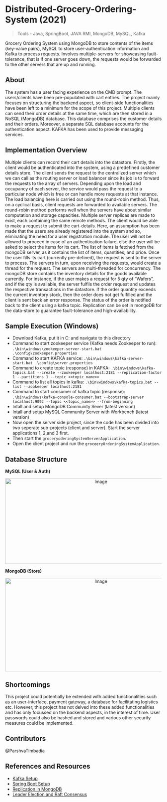 # Distributed-Grocery-Ordering-System (2021)

> Tools - Java, SpringBoot, JAVA RMI, MongoDB, MySQL, Kafka

Grocery Ordering System using MongoDB to store contents of the items (key-value pairs), MySQL to store user-authentication information and Kafka to process requests. Involves multiple-servers for showcasing fault-tolerance, that is if one server goes down, the requests would be forwarded to the other servers that are up and running.

## About
The system has a user facing experience on the CMD prompt. The users/clients have been pre-populated with cart entries. The project mainly focuses on structuring the backend aspect, so client-side functionalities have been left to a minimum for the scope of this project. Multiple clients can send their order details at the same time, which are then stored in a NoSQL (MongoDB) database. This database comprises the customer details and their orders. Moreover, a separate SQL database accounts for the authentication aspect. KAFKA has been used to provide messaging services.

## Implementation Overview
Multiple clients can record their cart details into the datastore. Firstly, the client would be authenticated into the system, using a predefined customer details store. The client sends the request to the centralized server which we can call as the routing server or load balancer since its job is to forward the requests to the array of servers. Depending upon the load and occupancy of each server, the service would pass the request to a particular node which is free or can handle more requests at that instance. The load balancing here is carried out using the round-robin method. Thus, on a cyclical basis, client requests are forwarded to available servers. The round-robin method performs well when the servers have about similar computation and storage capacities. Multiple server replicas are made to exist, each containing the same remote methods. The client would be able to make a request to submit the cart-details. Here, an assumption has been made that the users are already registered into the system and so, eliminating the need for a user registration module. The user will not be allowed to proceed in case of an authentication failure, else the user will be asked to select the items for its cart. The list of items is fetched from the mongoDB server, as it contains the list of items, quantities, and price. Once the user fills its cart (currently pre-defined), the request is sent to the server to process. The servers in turn, upon receiving the requests, would create a thread for the request. The servers are multi-threaded for concurrency. The mongoDB store contains the inventory details for the goods available currently. For instance, if the user makes a request for 5 qty of “Wafers”, and if the qty is available, the server fulfils the order request and updates the respective transactions in the datastore. If the order quantity exceeds the current inventory stock, then the order does not get fulfilled and the client is sent back an error response. The status of the order is notified back to the client using a kafka topic. Replication can be set in mongoDB for the data-store to guarantee fault-tolerance and high-availability.

## Sample Execution (Windows)

- Download Kafka, put it in C: and navigate to this directory
- Command to start zookeeper service (Kafka needs Zookeeper to run): `.\bin\windows\zookeeper-server-start.bat .\config\zookeeper.properties`
- Command to start KAFKA service: `.\bin\windows\kafka-server-start.bat .\config\server.properties`
- Command to create topic (response) in KAFKA: `.\bin\windows\kafka-topics.bat --create --zookeeper localhost:2181 --replication-factor 1 --partitions 1 --topic <<topic_name>>`
- Command to list all topics in kafka: `.\bin\windows\kafka-topics.bat --list --zookeeper localhost:2181`
- Command to start consumer of kafka topic (response): `.\bin\windows\kafka-console-consumer.bat --bootstrap-server localhost:9092 --topic <<topic_name>> --from-beginning`
- Intall and setup MongoDB Community Sever (latest version)
- Intall and setup MySQL Community Server with Workbench (latest version)
- Now open the server side project, since the code has been divided into two seperate sub-projects (client and server). Start the server applications 1, 2,and 3 first.
- Then start the `groceryoderingSystemServerApplication`.
- Open the client project and run the `groceeryOrderingSystemApplication`.

## Database Structure

**MySQL (User & Auth)**
<p align="center">
<img src="https://github.com/divitvasu/Distributed-Grocery-Ordering-System/assets/30820920/bae55521-066c-4a9c-9aea-2279c12ce8de" alt="Image" width="600" height="275">
</p>

**MongoDB (Store)**
<p align="center">
<img src="https://github.com/divitvasu/Distributed-Grocery-Ordering-System/assets/30820920/02149b1b-63ef-4a92-addf-ce0b5a6d1ed9" alt="Image" width="600" height="300">
</p>

## Shortcomings
This project could potentially be extended with added functionalities such as an user-interface, payment gateway, a database for facilitating logistics etc. However, this project has not delved into these added functionalities and has only focussed on the backend aspects, in the interest of time. User passwords could also be hashed and stored and various other security measures could be implemented.

## Contributors
@ParshvaTimbadia

## References and Resources
- [Kafka Setup](https://kafka.apache.org/quickstart)
- [Spring Boot Setup](https://docs.spring.io/spring-boot/docs/current/reference/html/getting-started.html)
- [Replication in MongoDB](https://www.mongodb.com/presentations/replication-election-and-consensus-algorithm-refinements-for-mongodb-3-2)
- [Leader Election and Raft Consensus](https://medium.com/geekculture/raft-consensus-algorithm-and-leader-election-in-mongodb-vs-coachroachdb-19b767c87f95)
